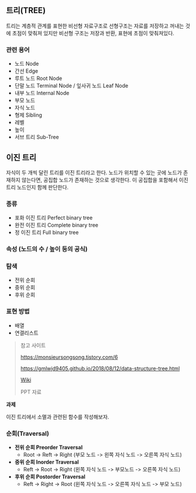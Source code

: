 ## 트리(TREE)

트리는 계층적 관계를 표현한 비선형 자료구조로 선형구조는 자료를 저장하고 꺼내는 것에 초점이 맞춰져 있지만 비선형 구조는 저장과 반환, 표현에 초점이 맞춰져있다. 

### 관련 용어

- 노드 Node 
- 간선 Edge
- 루트 노드 Root Node
- 단말 노드 Terminal Node / 잎사귀 노드 Leaf Node 
- 내부 노드 Internal Node 
- 부모 노드
- 자식 노드
- 형제 Sibling
- 레벨 
- 높이 
- 서브 트리 Sub-Tree 



## 이진 트리

자식이 두 개씩 달린 트리를 이진 트리라고 한다. 노드가 위치할 수 있는 곳에 노드가 존재하지 않는다면, 공집합 노드가 존재하는 것으로 생각한다. 이 공집합을 포함해서 이진 트리 노드인지 함께 판단한다.

### 종류

- 포화 이진 트리 Perfect binary tree
- 완전 이진 트리 Complete binary tree
- 정 이진 트리 Full binary tree

### 속성 (노드의 수 / 높이 등의 공식)

### 탐색

- 전위 순회
- 중위 순회
- 후위 순회

### 표현 방법

- 배열
- 연결리스트 

> 참고 사이트
>
> https://monsieursongsong.tistory.com/6
>
> https://gmlwjd9405.github.io/2018/08/12/data-structure-tree.html
>
> [ Wiki](https://ko.wikipedia.org/wiki/이진_트리)
>
> PPT 자료

**과제**

이진 트리에서 소멸과 관련된 함수를 작성해보자.



### 순회(Traversal)

- **전위 순회 Preorder Traversal**
  - Root -> Reft -> Right (부모 노드 -> 왼쪽 자식 노드 -> 오른쪽 자식 노드)
- **중위 순회 Inorder Traversal**
  - Reft -> Root -> Right (왼쪽 자식 노드 -> 부모노드 -> 오른쪽 자식 노드)
- **후위 순회 Postorder Traversal**
  - Reft -> Right -> Root (왼쪽 자식 노드 -> 오른쪽 자식 노드 -> 부모 노드)

